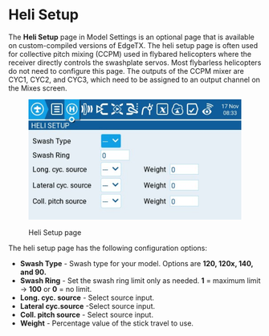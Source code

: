 # Heli Setup

The **Heli Setup** page in Model Settings is an optional page that is available on custom-compiled versions of EdgeTX. The heli setup page is often used for collective pitch mixing (CCPM) used in flybared helicopters where the receiver directly controls the swashplate servos. Most flybarless helicopters do not need to configure this page. The outputs of the CCPM mixer are CYC1, CYC2, and CYC3, which need to be assigned to an output channel on the Mixes screen.

<figure><img src="../../.gitbook/assets/helisetup.jpg" alt=""><figcaption><p>Heli Setup page</p></figcaption></figure>

The heli setup page has the following configuration options:

* **Swash Type** - Swash type for your model. Options are **120, 120x, 140, and 90.**
* **Swash Ring** - Set the swash ring limit only as needed. **1** = maximum limit -> **100** or **0** = no limit.&#x20;
* **Long. cyc. source** - Select source input.
* **Lateral cyc.source** -Select source input.
* **Coll. pitch source** - Select source input.&#x20;
* **Weight** - Percentage value of the stick travel to use.&#x20;
